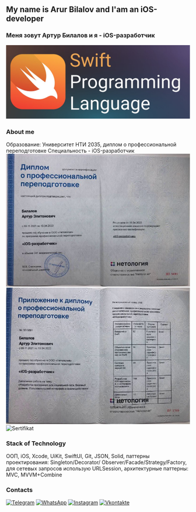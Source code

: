 ## My name is Arur Bilalov and I'am an iOS-developer
### Меня зовут Артур Билалов и я - iOS-разработчик  

![Header](https://github.com/ArturBilalov/ArturBilalov/blob/main/assets/logo.jpeg) 

### About me
Образование: Университет НТИ 2035, диплом о профессиональной переподготовке
Специальность - iOS-разработчик
![Diplom1](https://github.com/ArturBilalov/ArturBilalov/blob/main/assets/diplom1.jpeg)
![Diplom2](https://github.com/ArturBilalov/ArturBilalov/blob/main/assets/diplom2.jpeg)
![Sertifikat](https://github.com/ArturBilalov/ArturBilalov/blob/main/assets/sertifikat2.png)


### Stack of Technology
ООП,
iOS,
Xcode,
UiKit,
SwiftUI,
Git,
JSON,
Solid,
паттерны проектирования: Singleton/Decorator/ Observer/Facade/Strategy/Factory,
для сетевых запросов использую URLSession,
архитектурные паттерны: MVC, MVVM+Combine


### Contacts
[![Telegram](https://img.shields.io/badge/-Telegram-000000??style=for-the-badge&logo=telegram)](https://t.me/artur_bilalov)
[![WhatsApp](https://img.shields.io/badge/-WhatsApp-000000??style=for-the-badge&logo=WhatsApp)](https://wa.me/79127699059)
[![Instagram](https://img.shields.io/badge/-Instagram-000000??style=for-the-badge&logo=instagram)](https://www.instagram.com/arthurbilalov)
[![Vkontakte](https://img.shields.io/badge/-Vkontakte-000000??style=for-the-badge&logo=VK)](https://vk.com/id_otto)


